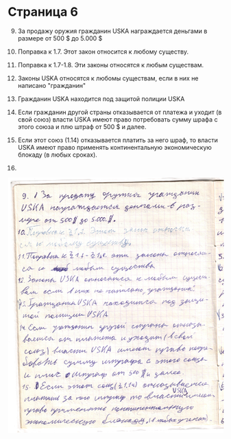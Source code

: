 # Страница 6

9. За продажу оружия гражданин USKA награждается деньгами в размере от 500 \$ до 5.000 \$

10. Поправка к 1.7. Этот закон относится к любому существу.

11. Поправка к 1.7-1.8. Эти законы относятся к любым существам.

12. Законы USKA относятся к любомы существам, если в них не написано "гражданин"

13. Гражданин USKA находится под защитой полиции USKA

14. Если гражданин другой страны отказывается от платежа и уходит (в свой союз) власти USKA имеют право потребовать  сумму шрафа с этого союза и плю штраф от 500 \$ и далее.

15. Если этот союз (1.14) отказывается платить за него шраф, то власти USKA имеют право применять континентальную экономическую блокаду (в любых сроках).

16. 

![](page6.jpeg)
